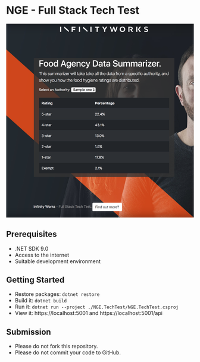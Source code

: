 # NGE - Full Stack Tech Test

![Preview of Frontend](preview.png)

## Prerequisites

- .NET SDK 9.0
- Access to the internet
- Suitable development environment

## Getting Started

- Restore packages: `dotnet restore`
- Build it: `dotnet build`
- Run it: `dotnet run --project ./NGE.TechTest/NGE.TechTest.csproj`
- View it: https://localhost:5001 and https://localhost:5001/api

## Submission

- Please do not fork this repository.
- Please do not commit your code to GitHub.
